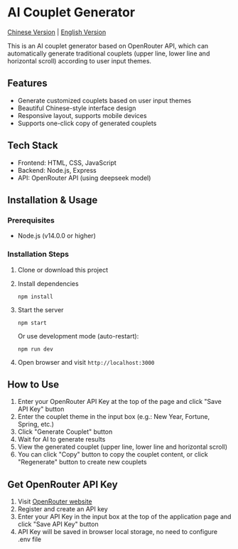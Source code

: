 # AI Couplet Generator

[Chinese Version](README.md) | [English Version](README_EN.md)

This is an AI couplet generator based on OpenRouter API, which can automatically generate traditional couplets (upper line, lower line and horizontal scroll) according to user input themes.

## Features

- Generate customized couplets based on user input themes
- Beautiful Chinese-style interface design
- Responsive layout, supports mobile devices
- Supports one-click copy of generated couplets

## Tech Stack

- Frontend: HTML, CSS, JavaScript
- Backend: Node.js, Express
- API: OpenRouter API (using deepseek model)

## Installation & Usage

### Prerequisites

- Node.js (v14.0.0 or higher)

### Installation Steps

1. Clone or download this project

2. Install dependencies
   ```
   npm install
   ```

3. Start the server
   ```
   npm start
   ```
   Or use development mode (auto-restart):
   ```
   npm run dev
   ```

4. Open browser and visit `http://localhost:3000`

## How to Use

1. Enter your OpenRouter API Key at the top of the page and click "Save API Key" button
2. Enter the couplet theme in the input box (e.g.: New Year, Fortune, Spring, etc.)
3. Click "Generate Couplet" button
4. Wait for AI to generate results
5. View the generated couplet (upper line, lower line and horizontal scroll)
6. You can click "Copy" button to copy the couplet content, or click "Regenerate" button to create new couplets

## Get OpenRouter API Key

1. Visit [OpenRouter website](https://openrouter.ai/)
2. Register and create an API key
3. Enter your API Key in the input box at the top of the application page and click "Save API Key" button
4. API Key will be saved in browser local storage, no need to configure .env file